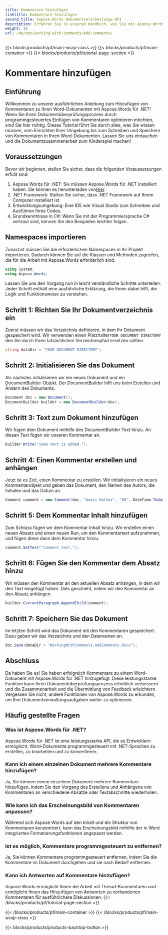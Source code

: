 ```yaml
---
title: Kommentare hinzufügen
linktitle: Kommentare hinzufügen
second_title: Aspose.Words Dokumentverarbeitungs-API
description: Erfahren Sie in unserem Handbuch, wie Sie mit Aspose.Words für .NET Kommentare zu Ihren Word-Dokumenten hinzufügen. Verbessern Sie mühelos Ihren Dokumenten-Zusammenarbeitsprozess.
weight: 10
url: /de/net/working-with-comments/add-comments/
---
```


{{< blocks/products/pf/main-wrap-class >}}
{{< blocks/products/pf/main-container >}}
{{< blocks/products/pf/tutorial-page-section >}}

# Kommentare hinzufügen

## Einführung

Willkommen zu unserer ausführlichen Anleitung zum Hinzufügen von Kommentaren zu Ihren Word-Dokumenten mit Aspose.Words für .NET! Wenn Sie Ihren Dokumentüberprüfungsprozess durch programmgesteuertes Einfügen von Kommentaren optimieren möchten, sind Sie hier richtig. Dieses Tutorial führt Sie durch alles, was Sie wissen müssen, vom Einrichten Ihrer Umgebung bis zum Schreiben und Speichern von Kommentaren in Ihren Word-Dokumenten. Lassen Sie uns eintauchen und die Dokumentzusammenarbeit zum Kinderspiel machen!

## Voraussetzungen

Bevor wir beginnen, stellen Sie sicher, dass die folgenden Voraussetzungen erfüllt sind:

1. Aspose.Words für .NET: Sie müssen Aspose.Words für .NET installiert haben. Sie können es herunterladen von[Hier](https://releases.aspose.com/words/net/).
2. .NET Framework: Stellen Sie sicher, dass .NET Framework auf Ihrem Computer installiert ist.
3. Entwicklungsumgebung: Eine IDE wie Visual Studio zum Schreiben und Ausführen Ihres Codes.
4. Grundkenntnisse in C#: Wenn Sie mit der Programmiersprache C# vertraut sind, können Sie den Beispielen leichter folgen.

## Namespaces importieren

Zunächst müssen Sie die erforderlichen Namespaces in Ihr Projekt importieren. Dadurch können Sie auf die Klassen und Methoden zugreifen, die für die Arbeit mit Aspose.Words erforderlich sind.

```csharp
using System;
using Aspose.Words;
```

Lassen Sie uns den Vorgang nun in leicht verständliche Schritte unterteilen. Jeder Schritt enthält eine ausführliche Erklärung, die Ihnen dabei hilft, die Logik und Funktionsweise zu verstehen.

## Schritt 1: Richten Sie Ihr Dokumentverzeichnis ein

 Zuerst müssen wir das Verzeichnis definieren, in dem Ihr Dokument gespeichert wird. Wir verwenden einen Platzhalter`YOUR DOCUMENT DIRECTORY` den Sie durch Ihren tatsächlichen Verzeichnispfad ersetzen sollten.

```csharp
string dataDir = "YOUR DOCUMENT DIRECTORY";
```

## Schritt 2: Initialisieren Sie das Dokument

Als nächstes initialisieren wir ein neues Dokument und ein DocumentBuilder-Objekt. Der DocumentBuilder hilft uns beim Erstellen und Ändern des Dokuments.

```csharp
Document doc = new Document();
DocumentBuilder builder = new DocumentBuilder(doc);
```

## Schritt 3: Text zum Dokument hinzufügen

Wir fügen dem Dokument mithilfe des DocumentBuilder Text hinzu. An diesen Text fügen wir unseren Kommentar an.

```csharp
builder.Write("Some text is added.");
```

## Schritt 4: Einen Kommentar erstellen und anhängen

Jetzt ist es Zeit, einen Kommentar zu erstellen. Wir initialisieren ein neues Kommentarobjekt und geben das Dokument, den Namen des Autors, die Initialen und das Datum an.

```csharp
Comment comment = new Comment(doc, "Awais Hafeez", "AH", DateTime.Today);
```

## Schritt 5: Dem Kommentar Inhalt hinzufügen

Zum Schluss fügen wir dem Kommentar Inhalt hinzu. Wir erstellen einen neuen Absatz und einen neuen Run, um den Kommentartext aufzunehmen, und fügen diese dann dem Kommentar hinzu.

```csharp
comment.SetText("Comment text.");
```

## Schritt 6: Fügen Sie den Kommentar dem Absatz hinzu

Wir müssen den Kommentar an den aktuellen Absatz anhängen, in dem wir den Text eingefügt haben. Dies geschieht, indem wir den Kommentar an den Absatz anhängen.

```csharp
builder.CurrentParagraph.AppendChild(comment);
```

## Schritt 7: Speichern Sie das Dokument

Im letzten Schritt wird das Dokument mit den Kommentaren gespeichert. Dazu geben wir das Verzeichnis und den Dateinamen an.

```csharp
doc.Save(dataDir + "WorkingWithComments.AddComments.docx");
```

## Abschluss

Da haben Sie es! Sie haben erfolgreich Kommentare zu einem Word-Dokument mit Aspose.Words für .NET hinzugefügt. Diese leistungsstarke Funktion kann Ihren Dokumentüberprüfungsprozess erheblich verbessern und die Zusammenarbeit und die Übermittlung von Feedback erleichtern. Vergessen Sie nicht, andere Funktionen von Aspose.Words zu erkunden, um Ihre Dokumentverwaltungsaufgaben weiter zu optimieren.

## Häufig gestellte Fragen

### Was ist Aspose.Words für .NET?

Aspose.Words für .NET ist eine leistungsstarke API, die es Entwicklern ermöglicht, Word-Dokumente programmgesteuert mit .NET-Sprachen zu erstellen, zu bearbeiten und zu konvertieren.

### Kann ich einem einzelnen Dokument mehrere Kommentare hinzufügen?

Ja, Sie können einem einzelnen Dokument mehrere Kommentare hinzufügen, indem Sie den Vorgang des Erstellens und Anhängens von Kommentaren an verschiedene Absätze oder Textabschnitte wiederholen.

### Wie kann ich das Erscheinungsbild von Kommentaren anpassen?

Während sich Aspose.Words auf den Inhalt und die Struktur von Kommentaren konzentriert, kann das Erscheinungsbild mithilfe der in Word integrierten Formatierungsfunktionen angepasst werden.

### Ist es möglich, Kommentare programmgesteuert zu entfernen?

Ja, Sie können Kommentare programmgesteuert entfernen, indem Sie die Kommentare im Dokument durchgehen und sie nach Bedarf entfernen.

### Kann ich Antworten auf Kommentare hinzufügen?

Aspose.Words ermöglicht Ihnen die Arbeit mit Thread-Kommentaren und ermöglicht Ihnen das Hinzufügen von Antworten zu vorhandenen Kommentaren für ausführlichere Diskussionen.
{{< /blocks/products/pf/tutorial-page-section >}}

{{< /blocks/products/pf/main-container >}}
{{< /blocks/products/pf/main-wrap-class >}}

{{< blocks/products/products-backtop-button >}}
